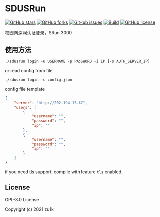 # SDUSRun

[![GitHub stars](https://img.shields.io/github/stars/zu1k/sdusrun)](https://github.com/zu1k/sdusrun/stargazers)
[![GitHub forks](https://img.shields.io/github/forks/zu1k/sdusrun)](https://github.com/zu1k/sdusrun/network)
[![GitHub issues](https://img.shields.io/github/issues/zu1k/sdusrun)](https://github.com/zu1k/sdusrun/issues)
[![Build](https://github.com/zu1k/sdusrun/actions/workflows/build.yml/badge.svg)](https://github.com/zu1k/sdusrun/actions/workflows/build.yml)
[![GitHub license](https://img.shields.io/github/license/zu1k/sdusrun)](https://github.com/zu1k/sdusrun/blob/master/LICENSE)

校园网深澜认证登录，SRun 3000

## 使用方法

```
./sdusrun login -u USERNAME -p PASSWORD -i IP [-s AUTH_SERVER_IP]
```

or read config from file

```
./sdusrun login -c config.json
```

config file template

```json
{
    "server": "http://202.194.15.87",
    "users": [
        {
            "username": "",
            "password": "",
            "ip": ""
        },
        {
            "username": "",
            "password": "",
            "ip": ""
        }
    ]
}
```

if you need tls support, compile with feature `tls` enabled.

## License

GPL-3.0 License

Copyright (c) 2021 zu1k
